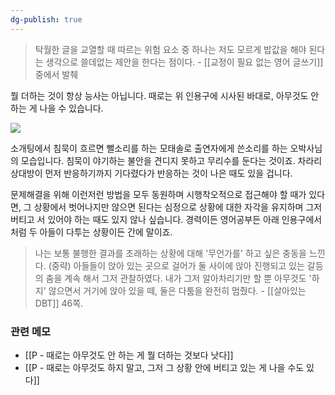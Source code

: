 ```yaml
---
dg-publish: true
---
```


>탁월한 글을 교열할 때 따르는 위험 요소 중 하나는 저도 모르게 밥값을 해야 된다는 생각으로 쓸데없는 제안을 한다는 점이다. - [[교정이 필요 없는 영어 글쓰기]] 중에서 발췌

뭘 더하는 것이 항상 능사는 아닙니다. 때로는 위 인용구에 시사된 바대로, 아무것도 안 하는 게 나을 수 있습니다.

![](https://i.imgur.com/nPXuz8W.png)

소개팅에서 침묵이 흐르면 뻘소리를 하는 모태솔로 출연자에게 쓴소리를 하는 오박사님의 모습입니다. 침묵이 야기하는 불안을 견디지 못하고 무리수를 둔다는 것이죠. 차라리 상대방이 먼저 반응하기까지 기다렸다가 반응하는 것이 나은 때도 있을 겁니다.

문제해결을 위해 이런저런 방법을 모두 동원하며 시행착오적으로 접근해야 할 때가 있다면, 그 상황에서 벗어나지만 않으면 된다는 심정으로 상황에 대한 자각을 유지하며 그저 버티고 서 있어야 하는 때도 있지 않나 싶습니다. 경력이든 영어공부든 아래 인용구에서처럼 두 아들이 다투는 상황이든 간에 말이죠.

>나는 보통 불행한 결과를 초래하는 상황에 대해 '무언가를' 하고 싶은 충동을 느낀다. (중략) 아들들이 앉아 있는 곳으로 걸어가 둘 사이에 앉아 진행되고 있는 갈등의 춤을 계속 해서 그저 관찰하였다. 내가 그저 알아차리기만 할 뿐 아무것도 '하지' 않으면서 거기에 앉아 있을 떼, 둘은 다툼을 완전히 멈췄다. - [[살아있는 DBT]] 46쪽.

### 관련 메모
- [[P - 때로는 아무것도 안 하는 게 뭘 더하는 것보다 낫다]]
- [[P - 때로는 아무것도 하지 말고, 그저 그 상황 안에 버티고 있는 게 나을 수도 있다]]



